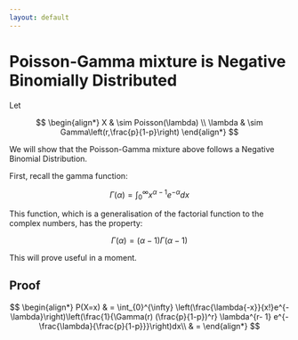 ```yaml
---
layout: default
---
```


# Poisson-Gamma mixture is Negative Binomially Distributed

Let


$$
\begin{align*}
        X & \sim Poisson(\lambda) \\
  \lambda & \sim Gamma\left(r,\frac{p}{1-p}\right)
\end{align*}
$$

We will show that the Poisson-Gamma mixture above follows a Negative Binomial Distribution.

First, recall the gamma function:

$$ \Gamma(\alpha) = \int_{0}^{\infty} x^{\alpha-1}e^{-\alpha}dx$$

This function, which is a generalisation of the factorial function to the complex numbers, has the property:

$$\Gamma(\alpha)=(\alpha - 1)\Gamma(\alpha - 1)$$

This will prove useful in a moment.

## Proof

$$
\begin{align*}
P(X=x) & = \int_{0}^{\infty} \left(\frac{\lambda{-x}}{x!}e^{-\lambda}\right)\left(\frac{1}{\Gamma(r) (\frac{p}{1-p})^r} \lambda^{r- 1} e^{-\frac{\lambda}{\frac{p}{1-p}}}\right)dx\\
       & = 
\end{align*}
$$
